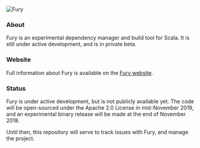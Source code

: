 ![Fury](https://storage.googleapis.com/revivalist/images/furybuild/furylogo.png)

### About
Fury is an experimental dependency manager and build tool for Scala. It is
still under active development, and is in private beta.

### Website
Full information about Fury is available on the [Fury website](https://fury.build/).

### Status
Fury is under active development, but is not publicly available yet. The code
will be open-sourced under the Apache 2.0 License in mid-November 2019, and an
experimental binary release will be made at the end of November 2018.

Until then, this repository will serve to track issues with Fury, and manage
the project.

